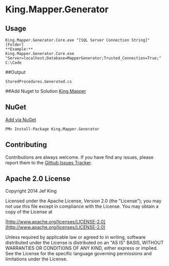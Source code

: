 King.Mapper.Generator
============

## Usage
```
King.Mapper.Generator.Core.exe "[SQL Server Connection String]" [Folder]
**Example:**
King.Mapper.Generator.Core.exe "Server=localhost;Database=MapperGenerator;Trusted_Connection=True;" C:\Code
```
##Output
```
StoredProcedures.Generated.cs
```
##Add Nuget to Solution
[King.Mapper](https://www.nuget.org/packages/King.Mapper)

## NuGet
[Add via NuGet](https://www.nuget.org/packages/King.Mapper.Generator)
```
PM> Install-Package King.Mapper.Generator
```
## Contributing

Contributions are always welcome. If you have find any issues, please report them to the [Github Issues Tracker](https://github.com/jefking/King.Mapper.Generator/issues?sort=created&direction=desc&state=open).

## Apache 2.0 License

Copyright 2014 Jef King

Licensed under the Apache License, Version 2.0 (the "License"); you may not use this file except in compliance with the License. You may obtain a copy of the License at

[http://www.apache.org/licenses/LICENSE-2.0](http://www.apache.org/licenses/LICENSE-2.0)

Unless required by applicable law or agreed to in writing, software distributed under the License is distributed on an "AS IS" BASIS, WITHOUT WARRANTIES OR CONDITIONS OF ANY KIND, either express or implied. See the License for the specific language governing permissions and limitations under the License.